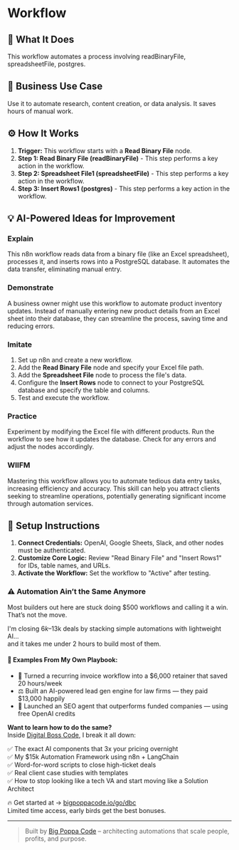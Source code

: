 # Workflow

## 🚀 What It Does
This workflow automates a process involving readBinaryFile, spreadsheetFile, postgres.

## 💼 Business Use Case
Use it to automate research, content creation, or data analysis. It saves hours of manual work.

## ⚙️ How It Works
1.  **Trigger:** This workflow starts with a **Read Binary File** node.
2. **Step 1: Read Binary File (readBinaryFile)** - This step performs a key action in the workflow.
3. **Step 2: Spreadsheet File1 (spreadsheetFile)** - This step performs a key action in the workflow.
4. **Step 3: Insert Rows1 (postgres)** - This step performs a key action in the workflow.

## 💡 AI-Powered Ideas for Improvement
### Explain
This n8n workflow reads data from a binary file (like an Excel spreadsheet), processes it, and inserts rows into a PostgreSQL database. It automates the data transfer, eliminating manual entry.

### Demonstrate
A business owner might use this workflow to automate product inventory updates. Instead of manually entering new product details from an Excel sheet into their database, they can streamline the process, saving time and reducing errors.

### Imitate
1. Set up n8n and create a new workflow.
2. Add the **Read Binary File** node and specify your Excel file path.
3. Add the **Spreadsheet File** node to process the file's data.
4. Configure the **Insert Rows** node to connect to your PostgreSQL database and specify the table and columns.
5. Test and execute the workflow.

### Practice
Experiment by modifying the Excel file with different products. Run the workflow to see how it updates the database. Check for any errors and adjust the nodes accordingly.

### WIIFM
Mastering this workflow allows you to automate tedious data entry tasks, increasing efficiency and accuracy. This skill can help you attract clients seeking to streamline operations, potentially generating significant income through automation services.

## 🔧 Setup Instructions
1. **Connect Credentials:** OpenAI, Google Sheets, Slack, and other nodes must be authenticated.
2. **Customize Core Logic:** Review "Read Binary File" and "Insert Rows1" for IDs, table names, and URLs.
3. **Activate the Workflow:** Set the workflow to "Active" after testing.

### ⚠️ Automation Ain’t the Same Anymore

Most builders out here are stuck doing $500 workflows and calling it a win.  
That’s not the move.  

I'm closing $6k–$13k deals by stacking simple automations with lightweight AI...  
and it takes me under 2 hours to build most of them.

#### 🧠 Examples From My Own Playbook:
- 🔁 Turned a recurring invoice workflow into a $6,000 retainer that saved 20 hours/week  
- ⚖️ Built an AI-powered lead gen engine for law firms — they paid $13,000 happily  
- 🚀 Launched an SEO agent that outperforms funded companies — using free OpenAI credits  

**Want to learn how to do the same?**  
Inside [Digital Boss Code](https://bigpoppacode.io/go/dbc), I break it all down:

✅ The exact AI components that 3x your pricing overnight  
✅ My $15k Automation Framework using n8n + LangChain  
✅ Word-for-word scripts to close high-ticket deals  
✅ Real client case studies with templates  
✅ How to stop looking like a tech VA and start moving like a Solution Architect  

🔥 Get started at → [bigpoppacode.io/go/dbc](https://bigpoppacode.io/go/dbc)  
Limited time access, early birds get the best bonuses.

---
> Built by [Big Poppa Code](https://bigpoppacode.io) – architecting automations that scale people, profits, and purpose.
